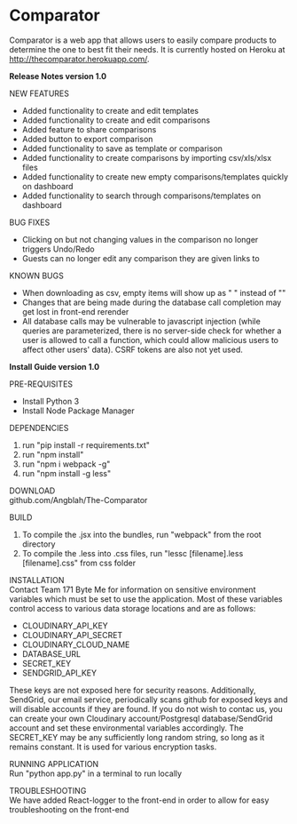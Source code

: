 # Comparator

Comparator is a web app that allows users to easily compare products to determine the one to best fit their needs. It is currently hosted on Heroku at http://thecomparator.herokuapp.com/.

<b>Release Notes version 1.0</b>

NEW FEATURES<br>
  * Added functionality to create and edit templates<br>
  * Added functionality to create and edit comparisons<br>
  * Added feature to share comparisons<br>
  * Added button to export comparison<br>
  * Added functionality to save as template or comparison<br>
  * Added functionality to create comparisons by importing csv/xls/xlsx files<br>
  * Added functionality to create new empty comparisons/templates quickly on dashboard<br>
  * Added functionality to search through comparisons/templates on dashboard<br>
  
BUG FIXES<br>
  * Clicking on but not changing values in the comparison no longer triggers Undo/Redo<br>
  * Guests can no longer edit any comparison they are given links to

KNOWN BUGS<br>
  * When downloading as csv, empty items will show up as " " instead of ""
  * Changes that are being made during the database call completion may get lost in front-end rerender
  * All database calls may be vulnerable to javascript injection (while queries are parameterized, there is no server-side check for whether a user is allowed to call a function, which could allow malicious users to affect other users' data). CSRF tokens are also not yet used.

<b>Install Guide version 1.0</b><br>

PRE-REQUISITES<br>
  * Install Python 3<br>
  * Install Node Package Manager<br>

DEPENDENCIES<br>
1. run "pip install -r requirements.txt"<br>
2. run "npm install"<br>
3. run "npm i webpack -g"<br>
4. run "npm install -g less"<br>

DOWNLOAD<br>
  github.com/Angblah/The-Comparator<br>

BUILD<br>
 1. To compile the .jsx into the bundles, run "webpack" from the root directory<br>
 2. To compile the .less into .css files, run "lessc [filename].less [filename].css" from css folder<br>
  
INSTALLATION<br>
  Contact Team 171 Byte Me for information on sensitive environment variables which must be set to use the application.
  Most of these variables control access to various data storage locations and are as follows:
  
   * CLOUDINARY_API_KEY
   * CLOUDINARY_API_SECRET
   * CLOUDINARY_CLOUD_NAME
   * DATABASE_URL
   * SECRET_KEY
   * SENDGRID_API_KEY
  
  These keys are not exposed here for security reasons. Additionally, SendGrid, our email service, periodically scans github for exposed keys and will disable accounts if they are found. If you do not wish to contac us, you can create your own Cloudinary account/Postgresql database/SendGrid account and set these environmental variables accordingly. The SECRET_KEY may be any sufficiently long random string, so long as it remains constant. It is used for various encryption tasks. <br>
  
RUNNING APPLICATION<br>
  Run "python app.py" in a terminal to run locally<br>

TROUBLESHOOTING<br>
  We have added React-logger to the front-end in order to allow for easy troubleshooting on the front-end
  
